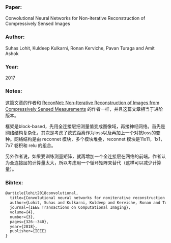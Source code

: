 ### Paper:

Convolutional Neural Networks for Non-iterative Reconstruction of Compressively Sensed Images

### Author:

Suhas Lohit, Kuldeep Kulkarni, Ronan Kerviche, Pavan Turaga and Amit Ashok

### Year:

2017

### Notes:

这篇文章的作者和 [ReconNet: Non-Iterative Reconstruction of Images from Compressively Sensed Measurements](reconnet-non-Iterative-reconstruction-of-images-from-compressively-sensed-measurements.md) 的作者一样，并且这篇文章相当于进阶版本。

框架是block-based，先用全连接层把测量值变成图像域，再接神经网络。首先是网络结构复杂化，其次是考虑了欧式距离作为loss以及再加上一个对抗loss的变种。网络结构是由 reconnet 模块，多个模块堆叠，reconnet 模块是11x11，1x1，7x7 卷积和 relu 的组合。

另外作者说，如果要训练测量矩阵，就再增加一个全连接层在网络的前端。作者认为全连接层的计算量太大，所以考虑用一个循环矩阵来替代（这样可以减少计算量）。

### Bibtex:

```latex
@article{lohit2018convolutional,
  title={Convolutional neural networks for noniterative reconstruction of compressively sensed images},
  author={Lohit, Suhas and Kulkarni, Kuldeep and Kerviche, Ronan and Turaga, Pavan and Ashok, Amit},
  journal={IEEE Transactions on Computational Imaging},
  volume={4},
  number={3},
  pages={326--340},
  year={2018},
  publisher={IEEE}
}
```